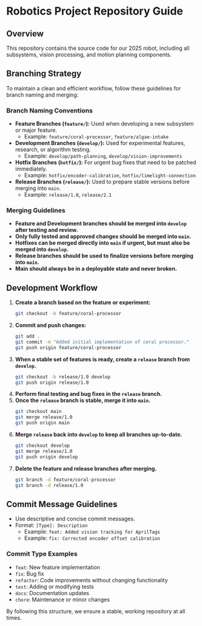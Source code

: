 # Robotics Project Repository Guide

## Overview
This repository contains the source code for our 2025 robot, including all subsystems, vision processing, and motion planning components.

## Branching Strategy

To maintain a clean and efficient workflow, follow these guidelines for branch naming and merging:

### **Branch Naming Conventions**
- **Feature Branches (`feature/`):** Used when developing a new subsystem or major feature.
  - Example: `feature/coral-processor`, `feature/algae-intake`
- **Development Branches (`develop/`):** Used for experimental features, research, or algorithm testing.
  - Example: `develop/path-planning`, `develop/vision-improvements`
- **Hotfix Branches (`hotfix/`):** For urgent bug fixes that need to be patched immediately.
  - Example: `hotfix/encoder-calibration`, `hotfix/limelight-connection`
- **Release Branches (`release/`):** Used to prepare stable versions before merging into `main`.
  - Example: `release/1.0`, `release/2.1`

### **Merging Guidelines**
- **Feature and Development branches should be merged into `develop` after testing and review.**
- **Only fully tested and approved changes should be merged into `main`.**
- **Hotfixes can be merged directly into `main` if urgent, but must also be merged into `develop`.**
- **Release branches should be used to finalize versions before merging into `main`.**
- **Main should always be in a deployable state and never broken.**

## Development Workflow
1. **Create a branch based on the feature or experiment:**
   ```sh
   git checkout -b feature/coral-processor
   ```
2. **Commit and push changes:**
   ```sh
   git add .
   git commit -m "Added initial implementation of coral processor."
   git push origin feature/coral-processor
   ```
3. **When a stable set of features is ready, create a `release` branch from `develop`.**
   ```sh
   git checkout -b release/1.0 develop
   git push origin release/1.0
   ```
4. **Perform final testing and bug fixes in the `release` branch.**
5. **Once the `release` branch is stable, merge it into `main`.**
   ```sh
   git checkout main
   git merge release/1.0
   git push origin main
   ```
6. **Merge `release` back into `develop` to keep all branches up-to-date.**
   ```sh
   git checkout develop
   git merge release/1.0
   git push origin develop
   ```
7. **Delete the feature and release branches after merging.**
   ```sh
   git branch -d feature/coral-processor
   git branch -d release/1.0
   ```

## Commit Message Guidelines
- Use descriptive and concise commit messages.
- Format: `[Type]: Description`
  - Example: `feat: Added vision tracking for AprilTags`
  - Example: `fix: Corrected encoder offset calibration`

### **Commit Type Examples**
- `feat`: New feature implementation
- `fix`: Bug fix
- `refactor`: Code improvements without changing functionality
- `test`: Adding or modifying tests
- `docs`: Documentation updates
- `chore`: Maintenance or minor changes

By following this structure, we ensure a stable, working repository at all times.